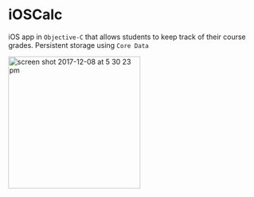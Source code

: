 # iOSCalc

iOS app in `Objective-C` that allows students to keep track of their course grades. Persistent storage using `Core Data`

<img width="265" alt="screen shot 2017-12-08 at 5 30 23 pm" src="https://user-images.githubusercontent.com/25490907/33791232-ab012346-dc3d-11e7-8565-884e74887095.png">
